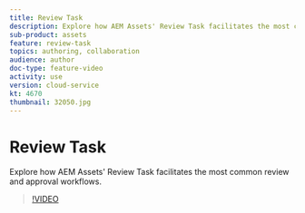 ```yaml
---
title: Review Task
description: Explore how AEM Assets' Review Task facilitates the most common review and approval workflows.
sub-product: assets
feature: review-task
topics: authoring, collaboration
audience: author
doc-type: feature-video
activity: use
version: cloud-service
kt: 4670
thumbnail: 32050.jpg
---
```


# Review Task

Explore how AEM Assets' Review Task facilitates the most common review and approval workflows.

>[!VIDEO](https://video.tv.adobe.com/v/32050/?quality=12&learn=on&hidetitle=true)